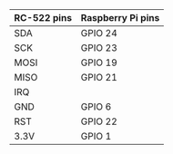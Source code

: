 | RC-522 pins | Raspberry Pi pins |
| --- | --- |
| SDA | GPIO 24 |
| SCK | GPIO 23 |
| MOSI | GPIO 19 |
| MISO | GPIO 21 |
| IRQ |  |
| GND | GPIO 6 |
| RST | GPIO 22 |
| 3.3V | GPIO 1 |
